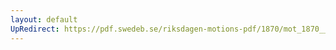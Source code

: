 ```yaml
---
layout: default
UpRedirect: https://pdf.swedeb.se/riksdagen-motions-pdf/1870/mot_1870__ak__00004/mot_1870__ak__00004_007.pdf
---
```

